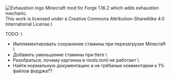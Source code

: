 ![Exhaustion logo](https://i.imgur.com/H9O88sX.png "Exhaustion logo")
Minecraft mod for Forge 1.18.2 which adds exhaustion mechanic. \
This work is licensed under a Creative Commons Attribution-ShareAlike 4.0 International License.\

TODO: \
- Имплементировать сохранение стамины при перезагрузке Minecraft \
- Добавить уменьшение стамины при беге \
- Разобраться, почему картинка в mods.toml не работает \
- Найти нормальную документацию а не грёбаные комментарии к 1% файлов форджа??